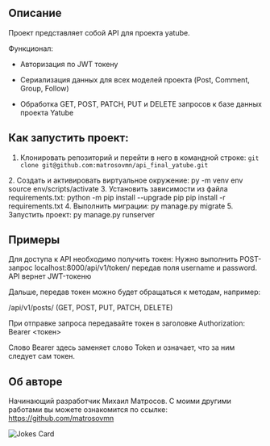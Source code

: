 ## Описание
Проект представляет собой API для проекта yatube.

Функционал:

* Авторизация по JWT токену

* Сериализация данных для всех моделей проекта (Post, Comment, Group, Follow)

* Обработка GET, POST, PATCH, PUT и DELETE запросов к базе данных проекта Yatube

## Как запустить проект:
1. Клонировать репозиторий и перейти в него в командной строке:
```git clone git@github.com:matrosovmn/api_final_yatube.git```
<cd yatube_api/>
2. Cоздать и активировать виртуальное окружение:
py -m venv env
source env/scripts/activate
3. Установить зависимости из файла requirements.txt:
python -m pip install --upgrade pip
pip install -r requirements.txt
4. Выполнить миграции:
py manage.py migrate
5. Запустить проект:
py manage.py runserver

## Примеры
Для доступа к API необходимо получить токен: Нужно выполнить POST-запрос localhost:8000/api/v1/token/ передав поля username и password. API вернет JWT-токеню

Дальше, передав токен можно будет обращаться к методам, например:

/api/v1/posts/ (GET, POST, PUT, PATCH, DELETE)

При отправке запроса передавайте токен в заголовке Authorization: Bearer <токен>

Слово Bearer здесь заменяет слово Token и означает, что за ним следует сам токен.

## Об авторе
Начинающий разработчик Михаил Матросов. С моими другими работами вы можете ознакомится по ссылке: https://github.com/matrosovmn

![Jokes Card](https://readme-jokes.vercel.app/api)
